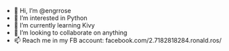 - 👋 Hi, I’m @engrrose
- 👀 I’m interested in Python
- 🌱 I’m currently learning Kivy
- 💞️ I’m looking to collaborate on anything
- 📫 Reach me in my FB account: facebook.com/2.7182818284.ronald.ros/

<!---
engrrose/engrrose is a ✨ special ✨ repository because its `README.md` (this file) appears on your GitHub profile.
You can click the Preview link to take a look at your changes.
--->
